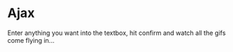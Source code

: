 # Ajax

Enter anything you want into the textbox, hit confirm and watch all the gifs come flying in...

